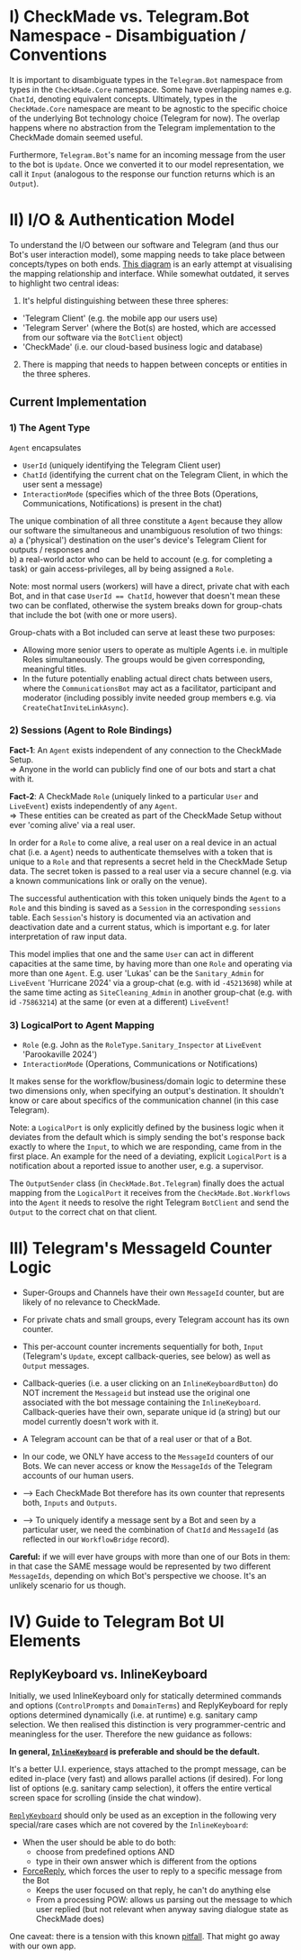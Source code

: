 # I) CheckMade vs. Telegram.Bot Namespace - Disambiguation / Conventions

It is important to disambiguate types in the `Telegram.Bot` namespace from types in the `CheckMade.Core` namespace. Some have overlapping names e.g. `ChatId`, denoting equivalent concepts. Ultimately, types in the `CheckMade.Core` namespace are meant to be agnostic to the specific choice of the underlying Bot technology choice (Telegram for now). The overlap happens where no abstraction from the Telegram implementation to the CheckMade domain seemed useful. 

Furthermore, `Telegram.Bot`'s name for an incoming message from the user to the bot is `Update`. Once we converted it to our model representation, we call it `Input` (analogous to the response our function returns which is an `Output`). 

# II) I/O & Authentication Model

To understand the I/O between our software and Telegram (and thus our Bot's user interaction model), some mapping needs to take place between concepts/types on both ends. [This diagram](https://github.com/CheckMadeOrga/CheckMade/issues/60#issuecomment-2156138217) is an early attempt at visualising the mapping relationship and interface. While somewhat outdated, it serves to highlight two central ideas:

1. It's helpful distinguishing between these three spheres:  
- 'Telegram Client' (e.g. the mobile app our users use)
- 'Telegram Server' (where the Bot(s) are hosted, which are accessed from our software via the `BotClient` object)
- 'CheckMade' (i.e. our cloud-based business logic and database)

2. There is mapping that needs to happen between concepts or entities in the three spheres.

## Current Implementation

### 1) The Agent Type
`Agent` encapsulates
- `UserId` (uniquely identifying the Telegram Client user)
- `ChatId` (identifying the current chat on the Telegram Client, in which the user sent a message)
- `InteractionMode` (specifies which of the three Bots (Operations, Communications, Notifications) is present in the chat)

The unique combination of all three constitute a `Agent` because they allow our software the simultaneous and unambiguous resolution of two things:  
a) a ('physical') destination on the user's device's Telegram Client for outputs / responses and  
b) a real-world actor who can be held to account (e.g. for completing a task) or gain access-privileges, all by being assigned a `Role`.

Note: most normal users (workers) will have a direct, private chat with each Bot, and in that case `UserId == ChatId`, however that doesn't mean these two can be conflated, otherwise the system breaks down for group-chats that include the bot (with one or more users).

Group-chats with a Bot included can serve at least these two purposes:
- Allowing more senior users to operate as multiple Agents i.e. in multiple Roles simultaneously. The groups would be given corresponding, meaningful titles. 
- In the future potentially enabling actual direct chats between users, where the `CommunicationsBot` may act as a facilitator, participant and moderator (including possibly invite needed group members e.g. via `CreateChatInviteLinkAsync`).

### 2) Sessions (Agent to Role Bindings)

**Fact-1**: An `Agent` exists independent of any connection to the CheckMade Setup.  
=> Anyone in the world can publicly find one of our bots and start a chat with it. 

**Fact-2**: A CheckMade `Role` (uniquely linked to a particular `User` and `LiveEvent`) exists independently of any `Agent`.  
=> These entities can be created as part of the CheckMade Setup without ever 'coming alive' via a real user.

In order for a `Role` to come alive, a real user on a real device in an actual chat (i.e. a `Agent`) needs to authenticate themselves with a token that is unique to a `Role` and that represents a secret held in the CheckMade Setup data. The secret token is passed to a real user via a secure channel (e.g. via a known communications link or orally on the venue).

The successful authentication with this token uniquely binds the `Agent` to a `Role` and this binding is saved as a `Session` in the corresponding `sessions` table. Each `Session`'s history is documented via an activation and deactivation date and a current status, which is important e.g. for later interpretation of raw input data.

This model implies that one and the same `User` can act in different capacities at the same time, by having more than one `Role` and operating via more than one `Agent`. E.g. user 'Lukas' can be the `Sanitary_Admin` for `LiveEvent` 'Hurricane 2024' via a group-chat (e.g. with id `-45213698`) while at the same time acting as `SiteCleaning_Admin` in another group-chat (e.g. with id `-75863214`) at the same (or even at a different) `LiveEvent`!

### 3) LogicalPort to Agent Mapping

- `Role` (e.g. John as the `RoleType.Sanitary_Inspector` at `LiveEvent` 'Parookaville 2024')
- `InteractionMode` (Operations, Communications or Notifications)

It makes sense for the workflow/business/domain logic to determine these two dimensions only, when specifying an output's destination. It shouldn't know or care about specifics of the communication channel (in this case Telegram).

Note: a `LogicalPort` is only explicitly defined by the business logic when it deviates from the default which is simply sending the bot's response back exactly to where the `Input`, to which we are responding, came from in the first place. An example for the need of a deviating, explicit `LogicalPort` is a notification about a reported issue to another user, e.g. a supervisor. 

The `OutputSender` class (in `CheckMade.Bot.Telegram`) finally does the actual mapping from the `LogicalPort` it receives from the `CheckMade.Bot.Workflows` into the `Agent` it needs to resolve the right Telegram `BotClient` and send the `Output` to the correct chat on that client.  

# III) Telegram's MessageId Counter Logic

- Super-Groups and Channels have their own `MessageId` counter, but are likely of no relevance to CheckMade.
- For private chats and small groups, every Telegram account has its own counter.
- This per-account counter increments sequentially for both, `Input` (Telegram's `Update`, except callback-queries, see below) as well as `Output` messages. 
- Callback-queries (i.e. a user clicking on an `InlineKeyboardButton`) do NOT increment the `Messageid` but instead use the original one associated with the bot message containing the `InlineKeyboard`. Callback-queries have their own, separate unique id (a string) but our model currently doesn't work with it. 
- A Telegram account can be that of a real user or that of a Bot.
- In our code, we ONLY have access to the `MessageId` counters of our Bots. We can never access or know the `MessageIds` of the Telegram accounts of our human users. 

- --> Each CheckMade Bot therefore has its own counter that represents both, `Inputs` and `Outputs`.
- --> To uniquely identify a message sent by a Bot and seen by a particular user, we need the combination of `ChatId` and `MessageId` (as reflected in our `WorkflowBridge` record). 

**Careful:** if we will ever have groups with more than one of our Bots in them: in that case the SAME message would be represented by two different `MessageIds`, depending on which Bot's perspective we choose. It's an unlikely scenario for us though.

# IV) Guide to Telegram Bot UI Elements

## ReplyKeyboard vs. InlineKeyboard

Initially, we used InlineKeyboard only for statically determined commands and options (`ControlPrompts` and `DomainTerms`) and ReplyKeyboard for reply options determined dynamically (i.e. at runtime) e.g. sanitary camp selection. We then realised this distinction is very programmer-centric and meaningless for the user. Therefore the new guidance as follows:

**In general, [`InlineKeyboard`](https://core.telegram.org/bots/features#inline-keyboards) is preferable and should be the default.**

It's a better U.I. experience, stays attached to the prompt message, can be edited in-place (very fast) and allows parallel actions (if desired). For long list of options (e.g. sanitary camp selection), it offers the entire vertical screen space for scrolling (inside the chat window). 

[`ReplyKeyboard`](https://core.telegram.org/bots/features#keyboards) should only be used as an exception in the following very special/rare cases which are not covered by the `InlineKeyboard`:
- When the user should be able to do both: 
  - choose from predefined options AND 
  - type in their own answer which is different from the options
- [ForceReply](https://core.telegram.org/bots/api#forcereply), which forces the user to reply to a specific message from the Bot
  - Keeps the user focused on that reply, he can't do anything else
  - From a processing POW: allows us parsing out the message to which user replied (but not relevant when anyway saving dialogue state as CheckMade does)

One caveat: there is a tension with this known [pitfall](https://github.com/CheckMadeLtd/Wiki/blob/main/pitfalls.md#medium-length-instruction). That might go away with our own app. 